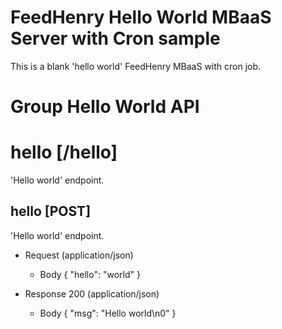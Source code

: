 # FeedHenry Hello World MBaaS Server with Cron sample

This is a blank 'hello world' FeedHenry MBaaS with cron job.

# Group Hello World API

# hello [/hello]

'Hello world' endpoint.

## hello [POST] 

'Hello world' endpoint.

+ Request (application/json)
    + Body
            {
              "hello": "world"
            }

+ Response 200 (application/json)
    + Body
            {
              "msg": "Hello world\n0"
            }
